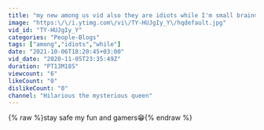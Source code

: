 ```yaml
---
title: "my new among us vid also they are idiots while I'm small brain😅uwu"
image: "https:\/\/i.ytimg.com\/vi\/TY-HUJgIy_Y\/hqdefault.jpg"
vid_id: "TY-HUJgIy_Y"
categories: "People-Blogs"
tags: ["among","idiots","while"]
date: "2021-10-06T18:20:45+03:00"
vid_date: "2020-11-05T23:35:49Z"
duration: "PT13M18S"
viewcount: "6"
likeCount: "0"
dislikeCount: "0"
channel: "Hilarious the mysterious queen"
---
```

{% raw %}stay safe my fun and gamers😁{% endraw %}
